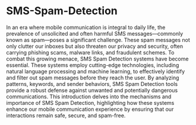 # SMS-Spam-Detection
In an era where mobile communication is integral to daily life, the prevalence of unsolicited and often harmful SMS messages—commonly known as spam—poses a significant challenge. These spam messages not only clutter our inboxes but also threaten our privacy and security, often carrying phishing scams, malware links, and fraudulent schemes. To combat this growing menace, SMS Spam Detection systems have become essential. These systems employ cutting-edge technologies, including natural language processing and machine learning, to effectively identify and filter out spam messages before they reach the user. By analyzing patterns, keywords, and sender behaviors, SMS Spam Detection tools provide a robust defense against unwanted and potentially dangerous communications. This introduction delves into the mechanisms and importance of SMS Spam Detection, highlighting how these systems enhance our mobile communication experience by ensuring that our interactions remain safe, secure, and spam-free.
